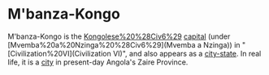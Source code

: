 # M'banza-Kongo

M'banza-Kongo is the [Kongolese%20%28Civ6%29](Kongolese) [capital](capital) (under [Mvemba%20a%20Nzinga%20%28Civ6%29](Mvemba a Nzinga)) in "[Civilization%20VI](Civilization VI)", and also appears as a [city-state](city-state). In real life, it is a [city](city) in present-day Angola's Zaire Province.